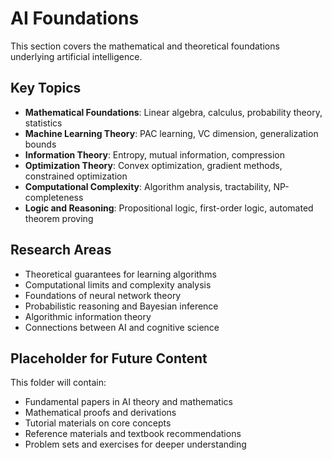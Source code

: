 # AI Foundations

This section covers the mathematical and theoretical foundations underlying artificial intelligence.

## Key Topics

- **Mathematical Foundations**: Linear algebra, calculus, probability theory, statistics
- **Machine Learning Theory**: PAC learning, VC dimension, generalization bounds
- **Information Theory**: Entropy, mutual information, compression
- **Optimization Theory**: Convex optimization, gradient methods, constrained optimization
- **Computational Complexity**: Algorithm analysis, tractability, NP-completeness
- **Logic and Reasoning**: Propositional logic, first-order logic, automated theorem proving

## Research Areas

- Theoretical guarantees for learning algorithms
- Computational limits and complexity analysis
- Foundations of neural network theory
- Probabilistic reasoning and Bayesian inference
- Algorithmic information theory
- Connections between AI and cognitive science

## Placeholder for Future Content

This folder will contain:
- Fundamental papers in AI theory and mathematics
- Mathematical proofs and derivations
- Tutorial materials on core concepts
- Reference materials and textbook recommendations
- Problem sets and exercises for deeper understanding
